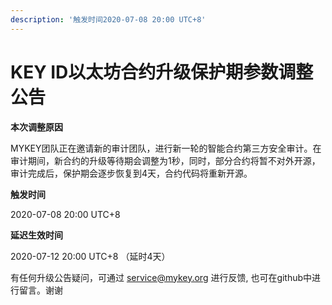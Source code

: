 ```yaml
---
description: '触发时间2020-07-08 20:00 UTC+8'
---
```


# KEY ID以太坊合约升级保护期参数调整公告

**本次调整原因**

MYKEY团队正在邀请新的审计团队，进行新一轮的智能合约第三方安全审计。在审计期间，新合约的升级等待期会调整为1秒，同时，部分合约将暂不对外开源，审计完成后，保护期会逐步恢复到4天，合约代码将重新开源。

**触发时间**

2020-07-08 20:00 UTC+8

**延迟生效时间**

2020-07-12 20:00 UTC+8 （延时4天）

有任何升级公告疑问，可通过 [service@mykey.org](mailto:service@mykey.org) 进行反馈, 也可在github中进行留言。谢谢

